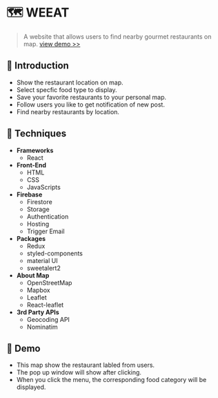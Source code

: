 # :world_map: WEEAT
> A website that allows users to find nearby gourmet restaurants on map. [view demo >>](http://we-eat-473c4.web.app)


## :rocket: Introduction
- Show the restaurant location on map.
- Select specfic food type to display.
- Save your favorite restaurants to your personal map.
- Follow users you like to get notification of new post.
- Find nearby restaurants by location.

## :rocket: Techniques
- **Frameworks**
    - React
- **Front-End**
    - HTML
    - CSS
    - JavaScripts
- **Firebase**
    - Firestore
    - Storage
    - Authentication
    - Hosting
    - Trigger Email
- **Packages**
    - Redux
    - styled-components
    - material UI
    - sweetalert2
- **About Map**
    - OpenStreetMap
    - Mapbox
    - Leaflet
    - React-leaflet
- **3rd Party APIs**
    - Geocoding API
    - Nominatim
    
## :rocket: Demo
- This map show the restaurant labled from users.
- The pop up window will show after clicking.
- When you click the menu, the corresponding food category will be displayed.
